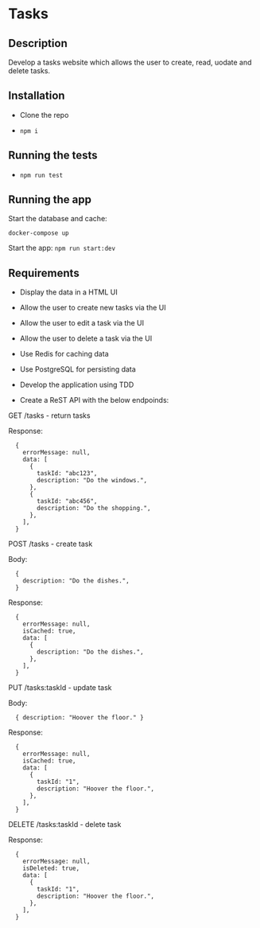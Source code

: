 # Tasks

## Description

Develop a tasks website which allows the user to create, read, uodate and delete tasks.


## Installation

- Clone the repo

- `npm i`

## Running the tests

- `npm run test`

## Running the app

Start the database and cache:

`docker-compose up`


Start the app: `npm run start:dev`

## Requirements

- Display the data in a HTML UI

- Allow the user to create new tasks via the UI

- Allow the user to edit a task via the UI

- Allow the user to delete a task via the UI

- Use Redis for caching data

- Use PostgreSQL for persisting data

- Develop the application using TDD

- Create a ReST API with the below endpoinds:

GET /tasks - return tasks

Response:

```
  {
    errorMessage: null,
    data: [
      {
        taskId: "abc123",
        description: "Do the windows.",
      },
      {
        taskId: "abc456",
        description: "Do the shopping.",
      },
    ],
  }
```

POST /tasks - create task

Body:

```
  {
    description: "Do the dishes.",
  }
```

Response:

```
  {
    errorMessage: null,
    isCached: true,
    data: [
      {
        description: "Do the dishes.",
      },
    ],
  }
```

PUT /tasks:taskId - update task

Body:

```
  { description: "Hoover the floor." }
```

Response:

```
  {
    errorMessage: null,
    isCached: true,
    data: [
      {
        taskId: "1",
        description: "Hoover the floor.",
      },
    ],
  }
```

DELETE /tasks:taskId - delete task

Response:

```
  {
    errorMessage: null,
    isDeleted: true,
    data: [
      {
        taskId: "1",
        description: "Hoover the floor.",
      },
    ],
  }
```
